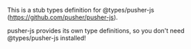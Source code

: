This is a stub types definition for @types/pusher-js (https://github.com/pusher/pusher-js).

pusher-js provides its own type definitions, so you don't need @types/pusher-js installed!